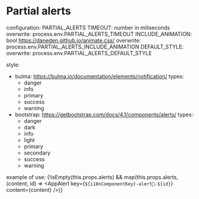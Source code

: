 # Partial alerts

configuration:
  PARTIAL_ALERTS
    TIMEOUT: number in miliseconds overwrite: process.env.PARTIAL_ALERTS_TIMEOUT
    INCLUDE_ANIMATION: bool https://daneden.github.io/animate.css/ overwrite: process.env.PARTIAL_ALERTS_INCLUDE_ANIMATION
    DEFAULT_STYLE: overwrite: process.env.PARTIAL_ALERTS_DEFAULT_STYLE

style:
  - bulma: https://bulma.io/documentation/elements/notification/
    types:
      - danger
      - info
      - primary
      - success
      - warning
  - bootstrap: https://getbootstrap.com/docs/4.1/components/alerts/
    types:
      - danger
      - dark
      - info
      - light
      - primary
      - secondary
      - success
      - warning

example of use:
  {!isEmpty(this.props.alerts) &&
          map(this.props.alerts, (content, id) => <AppAlert key={`${i18nComponentKey}-alert-${id}`} content={content} />)}
